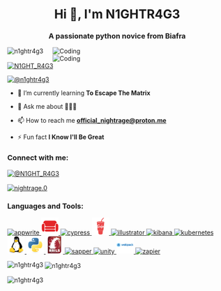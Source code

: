 <h1 align="center">Hi 👋, I'm N1GHTR4G3</h1>

<h3 align="center">A passionate python novice from Biafra</h3>

<img align="right" alt="Coding" width="400" src="https://gifdb.com/images/high/hacker-hacking-in-the-dark-h2fu99nutzo132op.gif"><img align="right" alt="Coding" width="400" src="https://miro.medium.com/v2/resize:fit:1400/1*5_-vAY4eZmoSzW9eXq6ABw.gif">

<p align="left"> <img src="https://komarev.com/ghpvc/?username=n1ghtr4g3&label=Profile%20views&color=0e75b6&style=flat" alt="n1ghtr4g3" /> </p>

<p align="left"> <a href="https://github.com/ryo-ma/github-profile-trophy"><img src="https://github-profile-trophy.vercel.app/?username=N1GHT_R4G3" alt="N1GHT_R4G3" /></a> </p>

<p align="left"> <a href="https://twitter.com/N1GHT_R4G3" target="blank"><img src="https://img.shields.io/twitter/follow/@N1GHT_R4G3?logo=twitter&style=for-the-badge" alt="@n1ghtr4g3" /></a> </p>

- 🌱 I’m currently learning **To Escape The Matrix**

- 💬 Ask me about **🥳🥳🥳**

- 📫 How to reach me **official_nightrage@proton.me**

- ⚡ Fun fact **I Know I'll Be Great**

<h3 align="left">Connect with me:</h3>

<p align="left">

<a href="https://twitter.com/N1GHT_R4G3" target="blank"><img align="center" src="https://raw.githubusercontent.com/rahuldkjain/github-profile-readme-generator/master/src/images/icons/Social/twitter.svg" alt="@N1GHT_R4G3" height="30" width="40" /></a>

<a href="https://fb.com/noor.yamni.5" target="blank"><img align="center" src="https://raw.githubusercontent.com/rahuldkjain/github-profile-readme-generator/master/src/images/icons/Social/facebook.svg" alt="nightrage.0" height="30" width="40" /></a>

</p>

<h3 align="left">Languages and Tools:</h3>

<p align="left"> <a href="https://appwrite.io" target="_blank" rel="noreferrer"> <img src="https://www.vectorlogo.zone/logos/appwriteio/appwriteio-icon.svg" alt="appwrite" width="40" height="40"/> </a> <a href="https://couchdb.apache.org/" target="_blank" rel="noreferrer"> <img src="https://raw.githubusercontent.com/devicons/devicon/0d6c64dbbf311879f7d563bfc3ccf559f9ed111c/icons/couchdb/couchdb-original.svg" alt="couchdb" width="40" height="40"/> </a> <a href="https://www.cypress.io" target="_blank" rel="noreferrer"> <img src="https://raw.githubusercontent.com/simple-icons/simple-icons/6e46ec1fc23b60c8fd0d2f2ff46db82e16dbd75f/icons/cypress.svg" alt="cypress" width="40" height="40"/> </a> <a href="https://gulpjs.com" target="_blank" rel="noreferrer"> <img src="https://raw.githubusercontent.com/devicons/devicon/master/icons/gulp/gulp-plain.svg" alt="gulp" width="40" height="40"/> </a> <a href="https://www.adobe.com/in/products/illustrator.html" target="_blank" rel="noreferrer"> <img src="https://www.vectorlogo.zone/logos/adobe_illustrator/adobe_illustrator-icon.svg" alt="illustrator" width="40" height="40"/> </a> <a href="https://www.elastic.co/kibana" target="_blank" rel="noreferrer"> <img src="https://www.vectorlogo.zone/logos/elasticco_kibana/elasticco_kibana-icon.svg" alt="kibana" width="40" height="40"/> </a> <a href="https://kubernetes.io" target="_blank" rel="noreferrer"> <img src="https://www.vectorlogo.zone/logos/kubernetes/kubernetes-icon.svg" alt="kubernetes" width="40" height="40"/> </a> <a href="https://www.linux.org/" target="_blank" rel="noreferrer"> <img src="https://raw.githubusercontent.com/devicons/devicon/master/icons/linux/linux-original.svg" alt="linux" width="40" height="40"/> </a> <a href="https://www.python.org" target="_blank" rel="noreferrer"> <img src="https://raw.githubusercontent.com/devicons/devicon/master/icons/python/python-original.svg" alt="python" width="40" height="40"/> </a> <a href="https://rubyonrails.org" target="_blank" rel="noreferrer"> <img src="https://raw.githubusercontent.com/devicons/devicon/master/icons/rails/rails-original-wordmark.svg" alt="rails" width="40" height="40"/> </a> <a href="https://sapper.svelte.dev/" target="_blank" rel="noreferrer"> <img src="https://raw.githubusercontent.com/bestofjs/bestofjs-webui/master/public/logos/sapper.svg" alt="sapper" width="40" height="40"/> </a> <a href="https://unity.com/" target="_blank" rel="noreferrer"> <img src="https://www.vectorlogo.zone/logos/unity3d/unity3d-icon.svg" alt="unity" width="40" height="40"/> </a> <a href="https://webpack.js.org" target="_blank" rel="noreferrer"> <img src="https://raw.githubusercontent.com/devicons/devicon/d00d0969292a6569d45b06d3f350f463a0107b0d/icons/webpack/webpack-original-wordmark.svg" alt="webpack" width="40" height="40"/> </a> <a href="https://zapier.com" target="_blank" rel="noreferrer"> <img src="https://www.vectorlogo.zone/logos/zapier/zapier-icon.svg" alt="zapier" width="40" height="40"/> </a> </p>

<p><img align="left" src="https://github-readme-stats.vercel.app/api/top-langs?username=n1ghtr4g3&show_icons=true&locale=en&layout=compact" alt="n1ghtr4g3" /></p>

<p>&nbsp;<img align="center" src="https://github-readme-stats.vercel.app/api?username=n1ghtr4g3&show_icons=true&locale=en" alt="n1ghtr4g3" /></p>

<p><img align="center" src="https://github-readme-streak-stats.herokuapp.com/?user=n1ghtr4g3&" alt="n1ghtr4g3" /></p>






